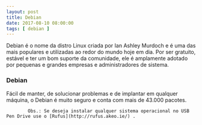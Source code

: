 ```yaml
---
layout: post
title: Debian
date: 2017-08-10 08:00:00
tags: [ debian ]
---
```


Debian é o nome da distro Linux criada por Ian Ashley Murdoch e é uma das mais populares e utilizadas ao redor do mundo hoje em dia. Por ser gratuito, estável e ter um bom suporte da comunidade, ele é amplamente adotado por pequenas e grandes empresas e administradores de sistema.
### Debian

Fácil de manter, de solucionar problemas e de implantar em qualquer máquina, o Debian é muito seguro e conta com mais de 43.000 pacotes.


			Obs.: Se deseja instalar qualquer sistema operacional no USB Pen Drive use o [Rufus](http://rufus.akeo.ie/) . 
